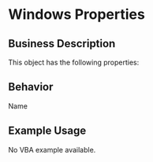 # Windows Properties

## Business Description
This object has the following properties:

## Behavior
Name

## Example Usage
No VBA example available.